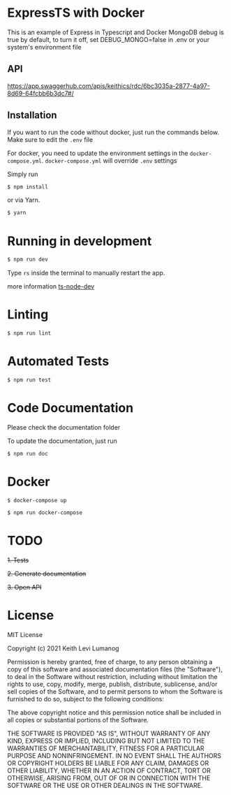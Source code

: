 # ExpressTS with Docker
This is an example of Express in Typescript and Docker
MongoDB debug is true by default, to turn it off, set DEBUG_MONGO=false in .env or your system's environment file 
## API
https://app.swaggerhub.com/apis/keithics/rdc/6bc3035a-2877-4a97-8d69-64fcbb6b3dc7#/


## Installation
If you want to run the code without docker, just run the commands below.
Make sure to edit the `.env` file

For docker, you need to update the environment settings in the `docker-compose.yml`.
`docker-compose.yml` will override `.env` settings


Simply run
```bash
$ npm install 
```

or via Yarn.
```bash
$ yarn 
```


# Running in development
```bash
$ npm run dev
```

Type `rs` inside the terminal to manually restart the app.

more information [ts-node-dev](https://www.npmjs.com/package/ts-node-dev)

# Linting

```bash
$ npm run lint
```

# Automated Tests

```bash
$ npm run test
```

# Code Documentation
Please check the documentation folder

To update the documentation, just run
```bash
$ npm run doc
```

# Docker

```bash
$ docker-compose up
```


```bash
$ npm run docker-compose
```


# TODO
~~1. Tests~~

~~2. Generate documentation~~
   
~~3. Open API~~

# License

MIT License

Copyright (c) 2021 Keith Levi Lumanog

Permission is hereby granted, free of charge, to any person obtaining a copy
of this software and associated documentation files (the "Software"), to deal
in the Software without restriction, including without limitation the rights
to use, copy, modify, merge, publish, distribute, sublicense, and/or sell
copies of the Software, and to permit persons to whom the Software is
furnished to do so, subject to the following conditions:

The above copyright notice and this permission notice shall be included in all
copies or substantial portions of the Software.

THE SOFTWARE IS PROVIDED "AS IS", WITHOUT WARRANTY OF ANY KIND, EXPRESS OR
IMPLIED, INCLUDING BUT NOT LIMITED TO THE WARRANTIES OF MERCHANTABILITY,
FITNESS FOR A PARTICULAR PURPOSE AND NONINFRINGEMENT. IN NO EVENT SHALL THE
AUTHORS OR COPYRIGHT HOLDERS BE LIABLE FOR ANY CLAIM, DAMAGES OR OTHER
LIABILITY, WHETHER IN AN ACTION OF CONTRACT, TORT OR OTHERWISE, ARISING FROM,
OUT OF OR IN CONNECTION WITH THE SOFTWARE OR THE USE OR OTHER DEALINGS IN THE
SOFTWARE.



[https://github.com/microsoft/TypeScript-Node-Starter]: https://github.com/microsoft/TypeScript-Node-Starter
